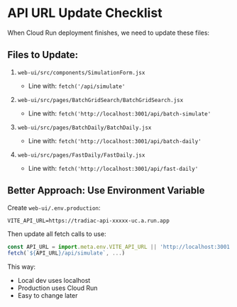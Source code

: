 # API URL Update Checklist

When Cloud Run deployment finishes, we need to update these files:

## Files to Update:

1. `web-ui/src/components/SimulationForm.jsx`
   - Line with: `fetch('/api/simulate'`
   
2. `web-ui/src/pages/BatchGridSearch/BatchGridSearch.jsx`
   - Line with: `fetch('http://localhost:3001/api/batch-simulate'`
   
3. `web-ui/src/pages/BatchDaily/BatchDaily.jsx`
   - Line with: `fetch('http://localhost:3001/api/batch-daily'`
   
4. `web-ui/src/pages/FastDaily/FastDaily.jsx`
   - Line with: `fetch('http://localhost:3001/api/fast-daily'`

## Better Approach: Use Environment Variable

Create `web-ui/.env.production`:
```
VITE_API_URL=https://tradiac-api-xxxxx-uc.a.run.app
```

Then update all fetch calls to use:
```javascript
const API_URL = import.meta.env.VITE_API_URL || 'http://localhost:3001'
fetch(`${API_URL}/api/simulate`, ...)
```

This way:
- Local dev uses localhost
- Production uses Cloud Run
- Easy to change later